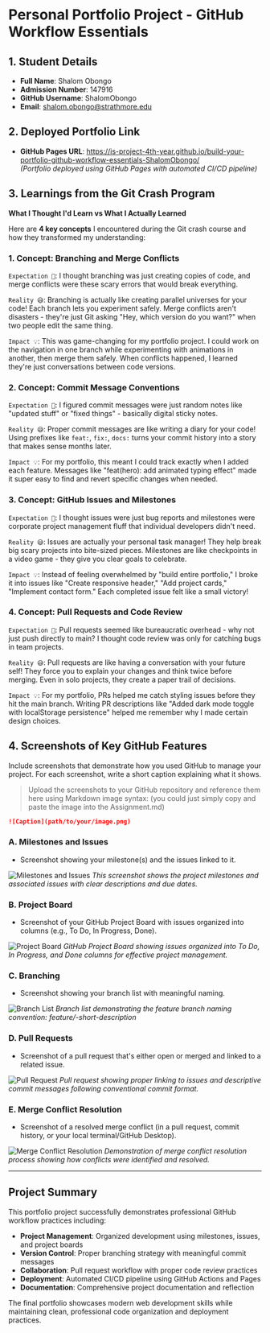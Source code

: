 # Personal Portfolio Project - GitHub Workflow Essentials

## 1. Student Details

- **Full Name**: Shalom Obongo
- **Admission Number**: 147916
- **GitHub Username**: ShalomObongo
- **Email**: shalom.obongo@strathmore.edu

## 2. Deployed Portfolio Link

- **GitHub Pages URL**: https://is-project-4th-year.github.io/build-your-portfolio-github-workflow-essentials-ShalomObongo/  
  _(Portfolio deployed using GitHub Pages with automated CI/CD pipeline)_

## 3. Learnings from the Git Crash Program

**What I Thought I'd Learn vs What I Actually Learned**

Here are **4 key concepts** I encountered during the Git crash course and how they transformed my understanding:

### **1. Concept: Branching and Merge Conflicts**

`Expectation 👀`: I thought branching was just creating copies of code, and merge conflicts were these scary errors that would break everything.

`Reality 😅`: Branching is actually like creating parallel universes for your code! Each branch lets you experiment safely. Merge conflicts aren't disasters - they're just Git asking "Hey, which version do you want?" when two people edit the same thing.

`Impact 💡`: This was game-changing for my portfolio project. I could work on the navigation in one branch while experimenting with animations in another, then merge them safely. When conflicts happened, I learned they're just conversations between code versions.

### **2. Concept: Commit Message Conventions**

`Expectation 👀`: I figured commit messages were just random notes like "updated stuff" or "fixed things" - basically digital sticky notes.

`Reality 😅`: Proper commit messages are like writing a diary for your code! Using prefixes like `feat:`, `fix:`, `docs:` turns your commit history into a story that makes sense months later.

`Impact 💡`: For my portfolio, this meant I could track exactly when I added each feature. Messages like "feat(hero): add animated typing effect" made it super easy to find and revert specific changes when needed.

### **3. Concept: GitHub Issues and Milestones**

`Expectation 👀`: I thought issues were just bug reports and milestones were corporate project management fluff that individual developers didn't need.

`Reality 😅`: Issues are actually your personal task manager! They help break big scary projects into bite-sized pieces. Milestones are like checkpoints in a video game - they give you clear goals to celebrate.

`Impact 💡`: Instead of feeling overwhelmed by "build entire portfolio," I broke it into issues like "Create responsive header," "Add project cards," "Implement contact form." Each completed issue felt like a small victory!

### **4. Concept: Pull Requests and Code Review**

`Expectation 👀`: Pull requests seemed like bureaucratic overhead - why not just push directly to main? I thought code review was only for catching bugs in team projects.

`Reality 😅`: Pull requests are like having a conversation with your future self! They force you to explain your changes and think twice before merging. Even in solo projects, they create a paper trail of decisions.

`Impact 💡`: For my portfolio, PRs helped me catch styling issues before they hit the main branch. Writing PR descriptions like "Added dark mode toggle with localStorage persistence" helped me remember why I made certain design choices.

## 4. Screenshots of Key GitHub Features

Include screenshots that demonstrate how you used GitHub to manage your project. For each screenshot, write a short caption explaining what it shows.

> Upload the screenshots to your GitHub repository and reference them here using Markdown image syntax:
> (you could just simply copy and paste the image into the Assignment.md)

```markdown
![Caption](path/to/your/image.png)
```

### A. Milestones and Issues

- Screenshot showing your milestone(s) and the issues linked to it.

![Milestones and Issues](assets/images/screenshots/milestones-issues.png)
*This screenshot shows the project milestones and associated issues with clear descriptions and due dates.*

### B. Project Board

- Screenshot of your GitHub Project Board with issues organized into columns (e.g., To Do, In Progress, Done).

![Project Board](assets/images/screenshots/project-board.png)
*GitHub Project Board showing issues organized into To Do, In Progress, and Done columns for effective project management.*

### C. Branching

- Screenshot showing your branch list with meaningful naming.

![Branch List](assets/images/screenshots/branches.png)
*Branch list demonstrating the feature branch naming convention: feature/<issue-number>-short-description*

### D. Pull Requests

- Screenshot of a pull request that's either open or merged and linked to a related issue.

![Pull Request](assets/images/screenshots/pull-request.png)
*Pull request showing proper linking to issues and descriptive commit messages following conventional commit format.*

### E. Merge Conflict Resolution

- Screenshot of a resolved merge conflict (in a pull request, commit history, or your local terminal/GitHub Desktop).

![Merge Conflict Resolution](assets/images/screenshots/merge-conflict.png)
*Demonstration of merge conflict resolution process showing how conflicts were identified and resolved.*

---

## Project Summary

This portfolio project successfully demonstrates professional GitHub workflow practices including:

- **Project Management**: Organized development using milestones, issues, and project boards
- **Version Control**: Proper branching strategy with meaningful commit messages
- **Collaboration**: Pull request workflow with proper code review practices
- **Deployment**: Automated CI/CD pipeline using GitHub Actions and Pages
- **Documentation**: Comprehensive project documentation and reflection

The final portfolio showcases modern web development skills while maintaining clean, professional code organization and deployment practices.